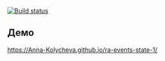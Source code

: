 [![Build status](https://ci.appveyor.com/api/projects/status/61gf34f49cui9fqm?svg=true)](https://ci.appveyor.com/project/Anna-Kolycheva/ra-events-state-1)

## Демо
https://Anna-Kolycheva.github.io/ra-events-state-1/
